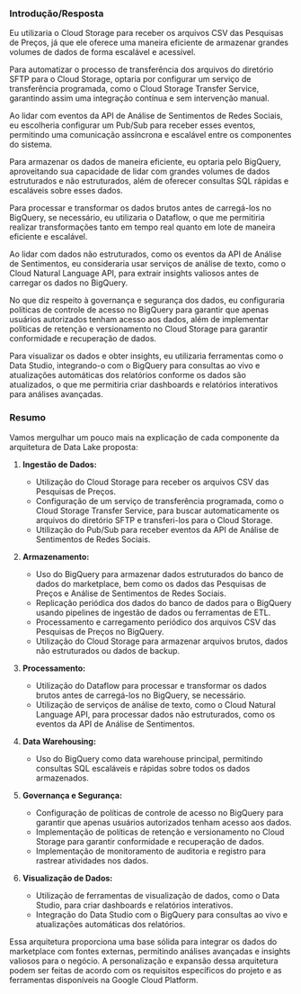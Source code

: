 ### Introdução/Resposta

Eu utilizaria o Cloud Storage para receber os arquivos CSV das Pesquisas de Preços, já que ele oferece uma maneira eficiente de armazenar grandes volumes de dados de forma escalável e acessível.

Para automatizar o processo de transferência dos arquivos do diretório SFTP para o Cloud Storage, optaria por configurar um serviço de transferência programada, como o Cloud Storage Transfer Service, garantindo assim uma integração contínua e sem intervenção manual.

Ao lidar com eventos da API de Análise de Sentimentos de Redes Sociais, eu escolheria configurar um Pub/Sub para receber esses eventos, permitindo uma comunicação assíncrona e escalável entre os componentes do sistema.

Para armazenar os dados de maneira eficiente, eu optaria pelo BigQuery, aproveitando sua capacidade de lidar com grandes volumes de dados estruturados e não estruturados, além de oferecer consultas SQL rápidas e escaláveis sobre esses dados.

Para processar e transformar os dados brutos antes de carregá-los no BigQuery, se necessário, eu utilizaria o Dataflow, o que me permitiria realizar transformações tanto em tempo real quanto em lote de maneira eficiente e escalável.

Ao lidar com dados não estruturados, como os eventos da API de Análise de Sentimentos, eu consideraria usar serviços de análise de texto, como o Cloud Natural Language API, para extrair insights valiosos antes de carregar os dados no BigQuery.

No que diz respeito à governança e segurança dos dados, eu configuraria políticas de controle de acesso no BigQuery para garantir que apenas usuários autorizados tenham acesso aos dados, além de implementar políticas de retenção e versionamento no Cloud Storage para garantir conformidade e recuperação de dados.

Para visualizar os dados e obter insights, eu utilizaria ferramentas como o Data Studio, integrando-o com o BigQuery para consultas ao vivo e atualizações automáticas dos relatórios conforme os dados são atualizados, o que me permitiria criar dashboards e relatórios interativos para análises avançadas.

### Resumo

Vamos mergulhar um pouco mais na explicação de cada componente da arquitetura de Data Lake proposta:

1. **Ingestão de Dados:**
   - Utilização do Cloud Storage para receber os arquivos CSV das Pesquisas de Preços.
   - Configuração de um serviço de transferência programada, como o Cloud Storage Transfer Service, para buscar automaticamente os arquivos do diretório SFTP e transferi-los para o Cloud Storage.
   - Utilização do Pub/Sub para receber eventos da API de Análise de Sentimentos de Redes Sociais.

2. **Armazenamento:**
   - Uso do BigQuery para armazenar dados estruturados do banco de dados do marketplace, bem como os dados das Pesquisas de Preços e Análise de Sentimentos de Redes Sociais.
   - Replicação periódica dos dados do banco de dados para o BigQuery usando pipelines de ingestão de dados ou ferramentas de ETL.
   - Processamento e carregamento periódico dos arquivos CSV das Pesquisas de Preços no BigQuery.
   - Utilização do Cloud Storage para armazenar arquivos brutos, dados não estruturados ou dados de backup.

3. **Processamento:**
   - Utilização do Dataflow para processar e transformar os dados brutos antes de carregá-los no BigQuery, se necessário.
   - Utilização de serviços de análise de texto, como o Cloud Natural Language API, para processar dados não estruturados, como os eventos da API de Análise de Sentimentos.

4. **Data Warehousing:**
   - Uso do BigQuery como data warehouse principal, permitindo consultas SQL escaláveis e rápidas sobre todos os dados armazenados.

5. **Governança e Segurança:**
   - Configuração de políticas de controle de acesso no BigQuery para garantir que apenas usuários autorizados tenham acesso aos dados.
   - Implementação de políticas de retenção e versionamento no Cloud Storage para garantir conformidade e recuperação de dados.
   - Implementação de monitoramento de auditoria e registro para rastrear atividades nos dados.

6. **Visualização de Dados:**
   - Utilização de ferramentas de visualização de dados, como o Data Studio, para criar dashboards e relatórios interativos.
   - Integração do Data Studio com o BigQuery para consultas ao vivo e atualizações automáticas dos relatórios.

Essa arquitetura proporciona uma base sólida para integrar os dados do marketplace com fontes externas, permitindo análises avançadas e insights valiosos para o negócio. A personalização e expansão dessa arquitetura podem ser feitas de acordo com os requisitos específicos do projeto e as ferramentas disponíveis na Google Cloud Platform.